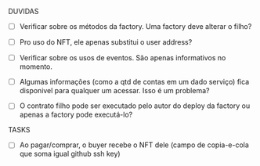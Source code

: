 DUVIDAS

- [ ] Verificar sobre os métodos da factory. Uma factory deve alterar o filho?

- [ ] Pro uso do NFT, ele apenas substitui o user address?

- [ ] Verificar sobre os usos de eventos. São apenas informativos no momento.

- [ ] Algumas informações (como a qtd de contas em um dado serviço) fica disponivel para qualquer um acessar. Isso é um problema?

- [ ] O contrato filho pode ser executado pelo autor do deploy da factory ou apenas a factory pode executá-lo?

TASKS

- [ ] Ao pagar/comprar, o buyer recebe o NFT dele (campo de copia-e-cola que soma igual github ssh key)